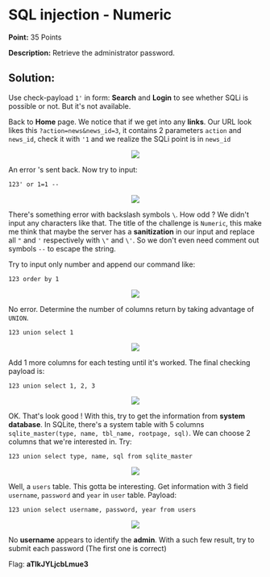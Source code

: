 # SQL injection - Numeric

**Point:** 35 Points

**Description:** Retrieve the administrator password.

## Solution:

Use check-payload `1'` in form: **Search**  and **Login** to see whether SQLi is possible or not. But it's not available.

Back to **Home** page. We notice that if we get into any **links**. Our URL look likes this `?action=news&news_id=3`, it contains 2 parameters `action` and `news_id`, check it with `'1` and we realize the SQLi point is in `news_id`

<p align="center"><img src="https://user-images.githubusercontent.com/48288606/160247892-2628a705-59f1-4758-aab1-45cf22cfb1a2.png"> </p>

An error 's sent back. Now try to input:
```
123' or 1=1 --
```

<p align="center"><img src="https://user-images.githubusercontent.com/48288606/160248089-b9f681d5-e785-41e4-88b1-9ca9d33ef814.png"> </p>

There's something error with backslash symbols `\`. How odd ? We didn't input any characters like that. The title of the challenge is `Numeric`, this make me think that maybe the server has a **sanitization** in our input and replace all `"` and `'` respectively with `\"` and `\'`. So we don't even need comment out symbols `--` to escape the string.

Try to input only number and append our command like: 

```
123 order by 1 
```

<p align="center"><img src="https://user-images.githubusercontent.com/48288606/160248539-306078db-4b82-40a0-b26c-66bd8a193123.png"> </p>

No error. Determine the number of columns return by taking advantage of `UNION`. 

```
123 union select 1 
```

<p align="center"><img src="https://user-images.githubusercontent.com/48288606/160248574-efcc3704-92ee-404c-82c6-51d935b01c5c.png"> </p>

Add 1 more columns for each testing until it's worked. The final checking payload is: 

```
123 union select 1, 2, 3 
```

<p align="center"><img src="https://user-images.githubusercontent.com/48288606/160248000-cca3c1d3-61eb-449e-8c87-23ecd0b8b1cc.png"> </p>


OK. That's look good ! With this, try to get the information from **system database**. In SQLite, there's a system table with 5 columns `sqlite_master(type, name, tbl_name, rootpage, sql)`. We can choose 2 columns that we're interested in. Try:

``` 
123 union select type, name, sql from sqlite_master
```

<p align="center"><img src="https://user-images.githubusercontent.com/48288606/160248613-8cc242ed-5ed1-4109-817b-6f10a60462dd.png"> </p>

Well, a `users` table. This gotta be interesting. Get information with 3 field `username`, `password` and `year` in `user` table. Payload:

```
123 union select username, password, year from users 
```

<p align="center"><img src="https://user-images.githubusercontent.com/48288606/160248651-eb1df667-6128-4553-bc25-e5064c1a7632.png"> </p>

No **username** appears to identify the **admin**. With a such few result, try to submit each password (The first one is correct)

Flag: **aTlkJYLjcbLmue3**



